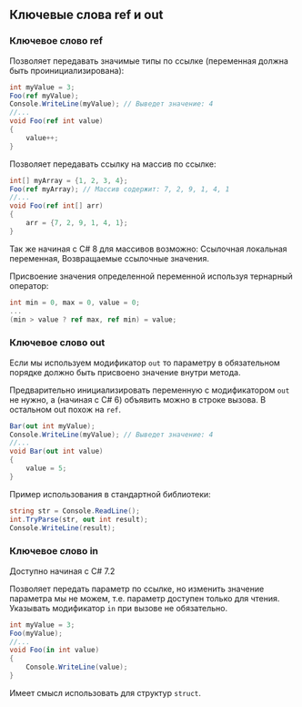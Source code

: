 ## Ключевые слова ref и out



### Ключевое слово ref

Позволяет передавать значимые типы по ссылке (переменная должна быть проинициализирована):

```c#
int myValue = 3;
Foo(ref myValue);
Console.WriteLine(myValue); // Выведет значение: 4
//...
void Foo(ref int value)
{
    value++;
}
```

Позволяет передавать ссылку на массив по ссылке:

```c#
int[] myArray = {1, 2, 3, 4};
Foo(ref myArray); // Массив содержит: 7, 2, 9, 1, 4, 1
//...
void Foo(ref int[] arr)
{
    arr = {7, 2, 9, 1, 4, 1};
}
```



Так же начиная с C# 8 для массивов возможно: Ссылочная локальная переменная, Возвращаемые ссылочные значения.



Присвоение значения определенной переменной используя тернарный оператор:

```c#
int min = 0, max = 0, value = 0;
...
(min > value ? ref max, ref min) = value;
```



### Ключевое слово out

Если мы используем модификатор `out` то параметру в обязательном порядке должно быть присвоено значение внутри метода.

Предварительно инициализировать переменную с модификатором `out` не нужно, а (начиная с C# 6) объявить можно в строке вызова.  В остальном out похож на `ref`.

```c#
Bar(out int myValue);
Console.WriteLine(myValue); // Выведет значение: 4
//...
void Bar(out int value)
{
    value = 5;
}
```

Пример использования в стандартной библиотеки:

```c#
string str = Console.ReadLine();
int.TryParse(str, out int result);
Console.WriteLine(result);
```



### Ключевое слово in

Доступно начиная с C# 7.2

Позволяет передать параметр по ссылке, но изменить значение параметра мы не можем, т.е. параметр доступен только для чтения. Указывать модификатор `in` при вызове не обязательно.

```c#
int myValue = 3;
Foo(myValue);
//...
void Foo(in int value)
{
    Console.WriteLine(value);
}
```

Имеет смысл использовать для структур `struct`.